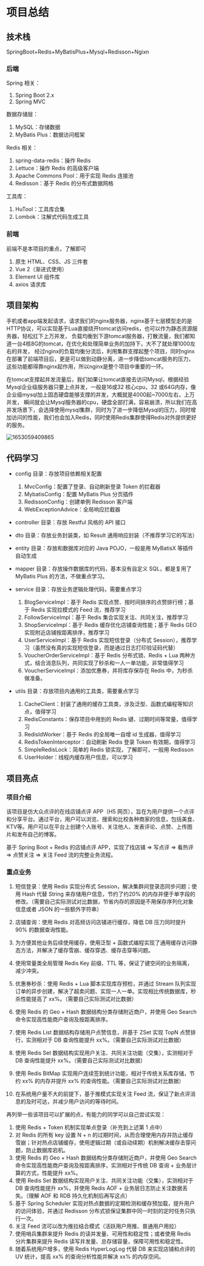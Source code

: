 
# 项目总结
## 技术栈

SpringBoot+Redis+MyBatisPlus+Mysql+Redisson+Ngixn

### 后端

Spring 相关：

1. Spring Boot 2.x
2. Spring MVC

数据存储层：

1. MySQL：存储数据
2. MyBatis Plus：数据访问框架

Redis 相关：

1. spring-data-redis：操作 Redis
2. Lettuce：操作 Redis 的高级客户端
3. Apache Commons Pool：用于实现 Redis 连接池
4. Redisson：基于 Redis 的分布式数据网格

工具库：

1. HuTool：工具库合集
2. Lombok：注解式代码生成工具

### 前端

前端不是本项目的重点，了解即可

1. 原生 HTML、CSS、JS 三件套
2. Vue 2（渐进式使用）
3. Element UI 组件库
4. axios 请求库

## 项目架构

手机或者app端发起请求，请求我们的nginx服务器，nginx基于七层模型走的是HTTP协议，可以实现基于Lua直接绕开tomcat访问redis，也可以作为静态资源服务器，轻松扛下上万并发， 负载均衡到下游tomcat服务器，打散流量，我们都知道一台4核8G的tomcat，在优化和处理简单业务的加持下，大不了就处理1000左右的并发， 经过nginx的负载均衡分流后，利用集群支撑起整个项目，同时nginx在部署了前端项目后，更是可以做到动静分离，进一步降低tomcat服务的压力，这些功能都得靠nginx起作用，所以nginx是整个项目中重要的一环。

在tomcat支撑起并发流量后，我们如果让tomcat直接去访问Mysql，根据经验Mysql企业级服务器只要上点并发，一般是16或32 核心cpu，32 或64G内存，像企业级mysql加上固态硬盘能够支撑的并发，大概就是4000起~7000左右，上万并发， 瞬间就会让Mysql服务器的cpu，硬盘全部打满，容易崩溃，所以我们在高并发场景下，会选择使用mysql集群，同时为了进一步降低Mysql的压力，同时增加访问的性能，我们也会加入Redis，同时使用Redis集群使得Redis对外提供更好的服务。

![1653059409865](https://niu.xzynet.com.cn/GitHub/1653059409865.png)

## 代码学习

- config 目录：存放项目依赖相关配置
  1. MvcConfig：配置了登录、自动刷新登录 Token 的拦截器
  2. MybatisConfig：配置 MyBatis Plus 分页插件
  3. RedissonConfig：创建单例 Redisson 客户端
  4. WebExceptionAdvice：全局响应拦截器

- controller 目录：存放 Restful 风格的 API 接口
- dto 目录：存放业务封装类，如 Result 通用响应封装（不推荐学习它的写法）
- entity 目录：存放和数据库对应的 Java POJO，一般是用 MyBatisX 等插件自动生成
- mapper 目录：存放操作数据库的代码，基本没有自定义 SQL，都是复用了 MyBatis Plus 的方法，不做重点学习。
- service 目录：存放业务逻辑处理代码，需要重点学习
  1. BlogServiceImpl：基于 Redis 实现点赞、按时间排序的点赞排行榜；基于 Redis 实现拉模式的 Feed 流，推荐学习
  2. FollowServiceImpl：基于 Redis 集合实现关注、共同关注，推荐学习
  3. ShopServiceImpl：基于 Redis 缓存优化店铺查询性能；基于 Redis GEO 实现附近店铺按距离排序，推荐学习
  4. UserServiceImpl：基于 Redis 实现短信登录（分布式 Session），推荐学习（虽然没有真的实现短信登录，而是通过日志打印验证码代替）
  5. VoucherOrderServiceImpl：基于 Redis 分布式锁、Redis + Lua 两种方式，结合消息队列，共同实现了秒杀和一人一单功能，非常值得学习
  6. VoucherServiceImpl：添加优惠券，并将库存保存在 Redis 中，为秒杀做准备。

- utils 目录：存放项目内通用的工具类，需要重点学习
  1. CacheClient：封装了通用的缓存工具类，涉及泛型、函数式编程等知识点，值得学习
  2. RedisConstants：保存项目中用到的 Redis 键、过期时间等常量，值得学习
  3. RedisIdWorker：基于 Redis 的全局唯一自增 id 生成器，值得学习
  4. RedisTokenInterceptor：自动刷新 Redis 登录 Token 有效期，值得学习
  5. SimpleRedisLock：简单的 Redis 锁实现，了解即可，一般用 Redisson
  6. UserHolder：线程内缓存用户信息，可以学习

## 项目亮点

### 项目介绍

该项目是仿大众点评的在线店铺点评 APP（H5 网页），旨在为用户提供一个点评和分享平台。通过平台，用户可以浏览、搜索和比校各种商家的信息，包括美食、KTV等。用户可以在平台上创建个人账号、关注他人、发表评论、点赞、上传图片和发布自己的博客。

基于 Spring Boot + Redis 的店铺点评 APP，实现了找店铺 => 写点评 => 看热评 => 点赞关注 => 关注 Feed 流的完整业务流程。

### 重点业务

1. 短信登录：使用 Redis 实现分布式 Session，解决集群间登录态同步问题；使用 Hash 代替 String 来存储用户信息，节约了约20% 的内存并便于单字段的修改。（需要自己实际测试对比数据，节省内存的原因是不用保存序列化对象信息或者 JSON 的一些额外字符串）

2. 店铺查询：使用 Redis 对高频访问店铺进行缓存，降低 DB 压力同时提升 90% 的数据查询性能。

3. 为方便其他业务后续使用缓存，使用泛型 + 函数式编程实现了通用缓存访问静态方法，并解决了缓存雪崩、缓存穿透、缓存击穿等问题。

4. 使用常量类全局管理 Redis Key 前缀、TTL 等，保证了键空间的业务隔离，减少冲突。

5. 优惠券秒杀：使用 Redis + Lua 脚本实现库存预检，并通过 Stream 队列实现订单的异步创建，解决了超卖问题、实现一人一单。实现相比传统数据库，秒杀性能提高了 xx%。（需要自己实际测试对比数据）

6. 使用 Redis 的 Geo + Hash 数据结构分类存储附近商户，并使用 Geo Search 命令实现高性能商户查询及按距离排序。

7. 使用 Redis List 数据结构存储用户点赞信息，并基于 ZSet 实现 TopN 点赞排行，实测相对于 DB 查询性能提升 xx%。（需要自己实际测试对比数据）

8. 使用 Redis Set 数据结构实现用户关注、共同关注功能（交集），实测相对于 DB 查询性能提升 xx%。（需要自己实际测试对比数据）

9. 使用 Redis BitMap 实现用户连续签到统计功能，相对于传统关系库存储，节约 xx% 的内存并提升 xx% 的查询性能。（需要自己实际测试对比数据）

10. 在系统用户量不大的前提下，基于推模式实现关注 Feed 流，保证了新点评消息的及时可达，并减少用户访问的等待时间。

    



再列举一些该项目可以扩展的点，有能力的同学可以自己尝试实现：

1. 使用 Redis + Token 机制实现单点登录（补充到上述第 1 点中）
2. 对 Redis 的所有 key 设置 N + n 的过期时间，从而合理使用内存并防止缓存雪崩；针对热点店铺缓存，使用逻辑过期（或自动续期）机制解决缓存击穿问题，防止数据库宕机。
3. 使用 Redis 的 Geo + Hash 数据结构分类存储附近商户，并使用 Geo Search 命令实现高性能商户查询及按距离排序，实测相对于传统 DB 查询 + 业务层计算的方式，性能提升 xx%。
4. 使用 Redis Set 数据结构实现用户关注、共同关注功能（交集），实测相对于 DB 查询性能提升 xx%，并使用 Redis AOF + 业务层日志防止关注数据丢失。（理解 AOF 和 RDB 持久化机制后再写这点）
5. 基于 Spring Scheduler 实现对热点数据的定期检测和缓存预加载，提升用户的访问体验，并通过 Redisson 分布式锁保证集群中同一时刻的定时任务只执行一次。
6. 关注 Feed 流可以改为推拉结合模式（活跃用户用推、普通用户用拉）
7. 使用哨兵集群来提升 Redis 的读并发量、可用性和稳定性；或者使用 Redis 分片集群来提升 Redis 读写并发量、总存储容量，保障可用性和稳定性。
8. 随着系统用户增多，使用 Redis HyperLogLog 代替 DB 来实现店铺和点评的 UV 统计，提高 xx% 的查询分析性能并解决 xx% 的内存空间。
